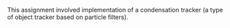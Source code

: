 This assignment involved implementation of a condensation tracker (a type of object tracker based on particle filters).
